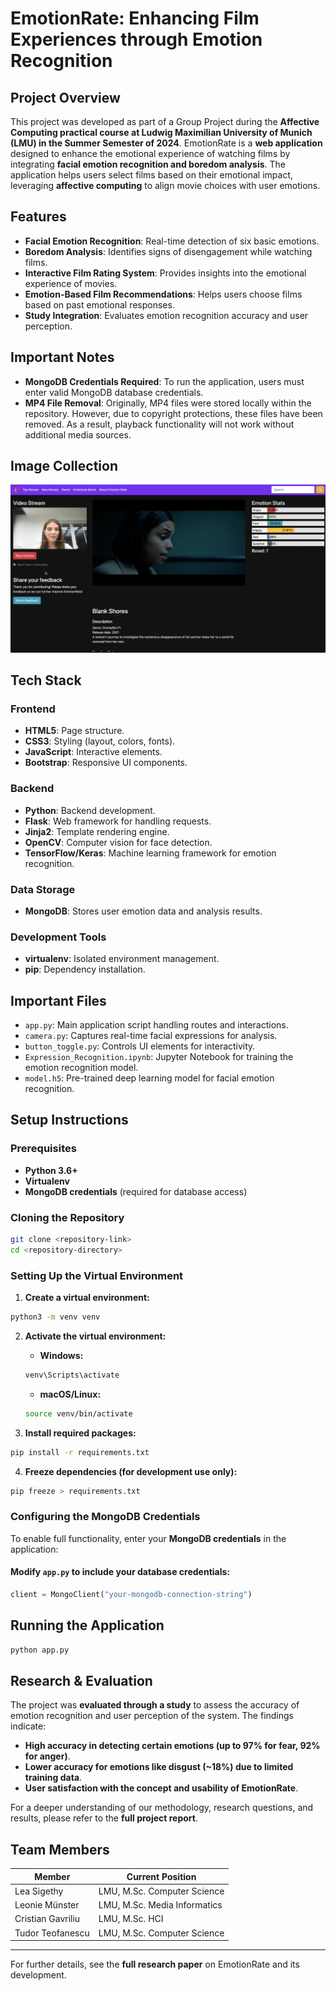 # EmotionRate: Enhancing Film Experiences through Emotion Recognition

## Project Overview
This project was developed as part of a Group Project during the **Affective Computing practical course at Ludwig Maximilian University of Munich (LMU) in the Summer Semester of 2024**. EmotionRate is a **web application** designed to enhance the emotional experience of watching films by integrating **facial emotion recognition and boredom analysis**. The application helps users select films based on their emotional impact, leveraging **affective computing** to align movie choices with user emotions.

## Features

- **Facial Emotion Recognition**: Real-time detection of six basic emotions.
- **Boredom Analysis**: Identifies signs of disengagement while watching films.
- **Interactive Film Rating System**: Provides insights into the emotional experience of movies.
- **Emotion-Based Film Recommendations**: Helps users choose films based on past emotional responses.
- **Study Integration**: Evaluates emotion recognition accuracy and user perception.

## Important Notes

- **MongoDB Credentials Required**: To run the application, users must enter valid MongoDB database credentials.
- **MP4 File Removal**: Originally, MP4 files were stored locally within the repository. However, due to copyright protections, these files have been removed. As a result, playback functionality will not work without additional media sources.

## Image Collection
![S1.png](README_IMG/S1.png)

## Tech Stack

### Frontend

- **HTML5**: Page structure.
- **CSS3**: Styling (layout, colors, fonts).
- **JavaScript**: Interactive elements.
- **Bootstrap**: Responsive UI components.

### Backend

- **Python**: Backend development.
- **Flask**: Web framework for handling requests.
- **Jinja2**: Template rendering engine.
- **OpenCV**: Computer vision for face detection.
- **TensorFlow/Keras**: Machine learning framework for emotion recognition.

### Data Storage

- **MongoDB**: Stores user emotion data and analysis results.

### Development Tools

- **virtualenv**: Isolated environment management.
- **pip**: Dependency installation.

## Important Files

- `app.py`: Main application script handling routes and interactions.
- `camera.py`: Captures real-time facial expressions for analysis.
- `button_toggle.py`: Controls UI elements for interactivity.
- `Expression_Recognition.ipynb`: Jupyter Notebook for training the emotion recognition model.
- `model.h5`: Pre-trained deep learning model for facial emotion recognition.

## Setup Instructions

### Prerequisites

- **Python 3.6+**
- **Virtualenv**
- **MongoDB credentials** (required for database access)

### Cloning the Repository

```bash
git clone <repository-link>
cd <repository-directory>
```

### Setting Up the Virtual Environment

1. **Create a virtual environment:**

```bash
python3 -m venv venv
```

2. **Activate the virtual environment:**

    - **Windows:**

   ```bash
   venv\Scripts\activate
   ```

    - **macOS/Linux:**

   ```bash
   source venv/bin/activate
   ```

3. **Install required packages:**

```bash
pip install -r requirements.txt
```

4. **Freeze dependencies (for development use only):**

```bash
pip freeze > requirements.txt
```

### Configuring the MongoDB Credentials
To enable full functionality, enter your **MongoDB credentials** in the application:

#### Modify `app.py` to include your database credentials:

```python
client = MongoClient("your-mongodb-connection-string")
```

## Running the Application

```bash
python app.py
```

## Research & Evaluation
The project was **evaluated through a study** to assess the accuracy of emotion recognition and user perception of the system. The findings indicate:
- **High accuracy in detecting certain emotions (up to 97% for fear, 92% for anger)**.
- **Lower accuracy for emotions like disgust (~18%) due to limited training data**.
- **User satisfaction with the concept and usability of EmotionRate**.

For a deeper understanding of our methodology, research questions, and results, please refer to the **full project report**.

## Team Members

| Member     | Current Position |
| ------ | ------ |
| Lea Sigethy     | LMU, M.Sc. Computer Science |
| Leonie Münster   | LMU, M.Sc. Media Informatics |
| Cristian Gavriliu    | LMU, M.Sc. HCI  |
| Tudor Teofanescu | LMU, M.Sc. Computer Science |

---

For further details, see the **full research paper** on EmotionRate and its development.

